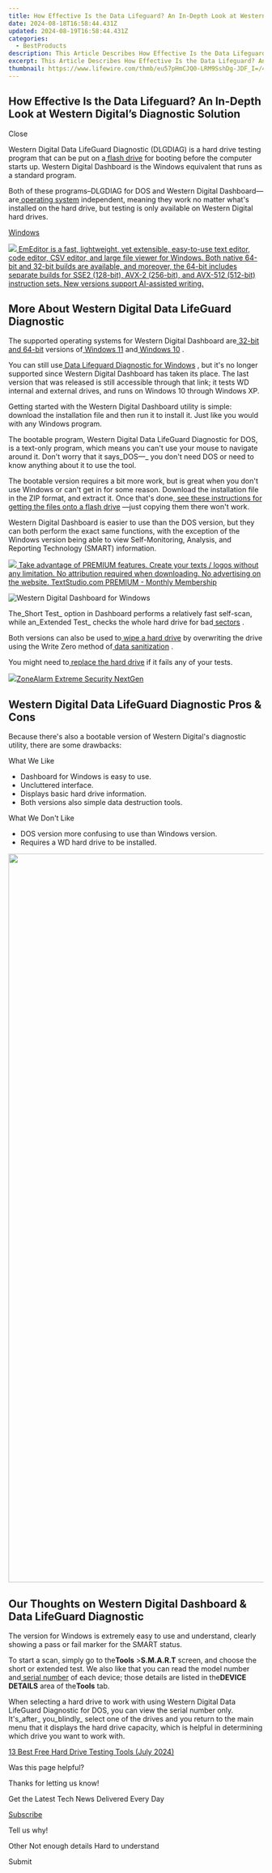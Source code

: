 ```yaml
---
title: How Effective Is the Data Lifeguard? An In-Depth Look at Western Digital’s Diagnostic Solution
date: 2024-08-18T16:58:44.431Z
updated: 2024-08-19T16:58:44.431Z
categories:
  - BestProducts
description: This Article Describes How Effective Is the Data Lifeguard? An In-Depth Look at Western Digital’s Diagnostic Solution
excerpt: This Article Describes How Effective Is the Data Lifeguard? An In-Depth Look at Western Digital’s Diagnostic Solution
thumbnail: https://www.lifewire.com/thmb/eu57pHmCJQ0-LRM9SshDg-JDF_I=/400x300/filters:no_upscale():max_bytes(150000):strip_icc():format(webp)/western-digital-dashboard-smart-1afb264c0b4d4198953cd51033b72ab5.png
---
```


## How Effective Is the Data Lifeguard? An In-Depth Look at Western Digital’s Diagnostic Solution

Close 

 Western Digital Data LifeGuard Diagnostic (DLGDIAG) is a hard drive testing program that can be put on a[ flash drive](https://www.lifewire.com/what-is-a-flash-drive-2625794) for booting before the computer starts up. Western Digital Dashboard is the Windows equivalent that runs as a standard program.

 Both of these programs–DLGDIAG for DOS and Western Digital Dashboard—are[ operating system](https://www.lifewire.com/operating-systems-2625912) independent, meaning they work no matter what's installed on the hard drive, but testing is only available on Western Digital hard drives.

[ Windows ](https://support-en.wd.com/app/answers/detailweb/a%5Fid/31759/~/install-western-digital-dashboard-for-drive-performance-monitoring) 

<!-- affiliate ads begin -->
<a href="https://shop.emeditor.com/order/checkout.php?PRODS=4610657&QTY=1&AFFILIATE=108875&CART=1"><img src="https://www.emeditor.com/wp-content/uploads/2024/06/emeditor_chat_ai.png" border="0">
EmEditor is a fast, lightweight, yet extensible, easy-to-use text editor, code editor, CSV editor, and large file viewer for Windows. Both native 64-bit and 32-bit builds are available, and moreover, the 64-bit includes separate builds for SSE2 (128-bit), AVX-2 (256-bit), and AVX-512 (512-bit) instruction sets. New versions support AI-assisted writing.</a>
<!-- affiliate ads end -->
##  More About Western Digital Data LifeGuard Diagnostic 

 The supported operating systems for Western Digital Dashboard are[ 32-bit and 64-bit](https://www.lifewire.com/32-bit-64-bit-2624554) versions of[ Windows 11](https://www.lifewire.com/windows-11-5188930) and[ Windows 10](https://www.lifewire.com/windows-10-2626217) .

 You can still use[ Data Lifeguard Diagnostic for Windows](https://web.archive.org/web/20220308152955/https://support.wdc.com/downloads.aspx?p=3&lang=en) , but it's no longer supported since Western Digital Dashboard has taken its place. The last version that was released is still accessible through that link; it tests WD internal and external drives, and runs on Windows 10 through Windows XP.

 Getting started with the Western Digital Dashboard utility is simple: download the installation file and then run it to install it. Just like you would with any Windows program.

 The bootable program, Western Digital Data LifeGuard Diagnostic for DOS, is a text-only program, which means you can't use your mouse to navigate around it. Don't worry that it says_DOS—_ you don't need DOS or need to know anything about it to use the tool.

 The bootable version requires a bit more work, but is great when you don't use Windows or can't get in for some reason. Download the installation file in the ZIP format, and extract it. Once that's done,[ see these instructions for getting the files onto a flash drive](https://support.wdc.com/download/notes/DLGDiagUSBInstructionsv3.pdf) —just copying them there won't work.

 Western Digital Dashboard is easier to use than the DOS version, but they can both perform the exact same functions, with the exception of the Windows version being able to view Self-Monitoring, Analysis, and Reporting Technology (SMART) information.

<!-- affiliate ads begin -->
<a href="https://secure.textstudio.com/order/checkout.php?PRODS=35633281&QTY=1&AFFILIATE=108875&CART=1"> <img src="https://secure.avangate.com/images/merchant/d6eb8222c9718486bdabce8b897380f7/products/2_premium-icon.png" border="0"> Take advantage of PREMIUM features. 
Create your texts / logos without any limitation. 
No attribution required when downloading. 
No advertising on the website. 
 TextStudio.com  PREMIUM - Monthly Membership</a>
<!-- affiliate ads end -->
![Western Digital Dashboard for Windows](https://www.lifewire.com/thmb/FiprlkqGcrLRVZVdF0HBzAP_4jg=/1500x0/filters:no_upscale():max_bytes(150000):strip_icc():format(webp)/western-digital-dashboard-smart-0246c6de7cc646deb6db089442de1c78.png) 

 The_Short Test_ option in Dashboard performs a relatively fast self-scan, while an_Extended Test_ checks the whole hard drive for bad[ sectors](https://www.lifewire.com/what-is-a-sector-2626003) .

 Both versions can also be used to[ wipe a hard drive](https://www.lifewire.com/how-to-wipe-a-hard-drive-2624527) by overwriting the drive using the Write Zero method of[ data sanitization](https://www.lifewire.com/data-sanitization-methods-2626133) .

 You might need to[ replace the hard drive](https://www.lifewire.com/how-to-replace-a-hard-drive-2626200) if it fails any of your tests.

<!-- affiliate ads begin -->
<a href="https://estore.zonealarm.com/order/checkout.php?PRODS=36245101&QTY=1&AFFILIATE=108875&CART=1"><img src="https://sc1.checkpoint.com/sc1/za/images/boxes/zang_box_trust.png" border="0">ZoneAlarm Extreme Security NextGen</a>
<!-- affiliate ads end -->
##  Western Digital Data LifeGuard Diagnostic Pros & Cons 

 Because there's also a bootable version of Western Digital's diagnostic utility, there are some drawbacks:

 What We Like

* Dashboard for Windows is easy to use.
* Uncluttered interface.
* Displays basic hard drive information.
* Both versions also simple data destruction tools.

 What We Don't Like

* DOS version more confusing to use than Windows version.
* Requires a WD hard drive to be installed.

<!-- affiliate ads begin -->
<a href="https://turbotech.pxf.io/c/5597632/1450763/17212" target="_top" id="1450763"><img src="//a.impactradius-go.com/display-ad/17212-1450763" border="0" alt="" width="2560" height="1440"/></a><img height="0" width="0" src="https://imp.pxf.io/i/5597632/1450763/17212" style="position:absolute;visibility:hidden;" border="0" />
<!-- affiliate ads end -->
##  Our Thoughts on Western Digital Dashboard & Data LifeGuard Diagnostic 

 The version for Windows is extremely easy to use and understand, clearly showing a pass or fail marker for the SMART status.

 To start a scan, simply go to the**Tools** \>**S.M.A.R.T** screen, and choose the short or extended test. We also like that you can read the model number and[ serial number](https://www.lifewire.com/serial-number-2626008) of each device; those details are listed in the**DEVICE DETAILS** area of the**Tools** tab.

 When selecting a hard drive to work with using Western Digital Data LifeGuard Diagnostic for DOS, you can view the serial number only. It's_after_ you_blindly_ select one of the drives and you return to the main menu that it displays the hard drive capacity, which is helpful in determining which drive you want to work with.

[  13 Best Free Hard Drive Testing Tools (July 2024) ](https://www.lifewire.com/free-hard-drive-testing-programs-2626183) 

Was this page helpful?

Thanks for letting us know!

 Get the Latest Tech News Delivered Every Day

[ Subscribe ](https://www.lifewire.com/#) 

Tell us why!

 Other  Not enough details  Hard to understand 

 Submit 

<ins class="adsbygoogle"
     style="display:block"
     data-ad-format="autorelaxed"
     data-ad-client="ca-pub-7571918770474297"
     data-ad-slot="1223367746"></ins>



<ins class="adsbygoogle"
     style="display:block"
     data-ad-client="ca-pub-7571918770474297"
     data-ad-slot="8358498916"
     data-ad-format="auto"
     data-full-width-responsive="true"></ins>


